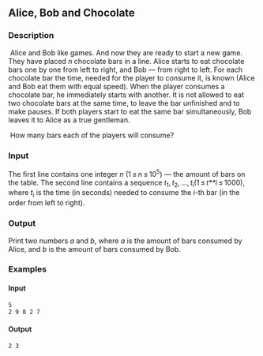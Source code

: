 ## Alice, Bob and Chocolate

### Description

​	Alice and Bob like games. And now they are ready to start a new game. They have placed *n* chocolate bars in a line. Alice starts to eat chocolate bars one by one from left to right, and Bob — from right to left. For each chocolate bar the time, needed for the player to consume it, is known (Alice and Bob eat them with equal speed). When the player consumes a chocolate bar, he immediately starts with another. It is not allowed to eat two chocolate bars at the same time, to leave the bar unfinished and to make pauses. If both players start to eat the same bar simultaneously, Bob leaves it to Alice as a true gentleman.

​	How many bars each of the players will consume?

### Input

The first line contains one integer *n* (1 ≤ *n* ≤ 10<sup>5</sup>) — the amount of bars on the table. The second line contains a sequence *t*<sub>1</sub>, *t*<sub>2</sub>, ..., *t*<sub>i</sub>(1 ≤ *t**i* ≤ 1000), where *t*<sub>i</sub> is the time (in seconds) needed to consume the *i*-th bar (in the order from left to right).

### Output

Print two numbers *a* and *b*, where *a* is the amount of bars consumed by Alice, and *b* is the amount of bars consumed by Bob.

### Examples

#### Input

```
5
2 9 8 2 7
```

#### Output

```
2 3
```

